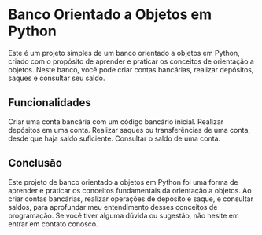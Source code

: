 # Banco Orientado a Objetos em Python
Este é um projeto simples de um banco orientado a objetos em Python, criado com o propósito de aprender e praticar os conceitos de orientação a objetos. Neste banco, você pode criar contas bancárias, realizar depósitos, 
saques e consultar seu saldo.

## Funcionalidades
Criar uma conta bancária com um código bancário inicial.
Realizar depósitos em uma conta.
Realizar saques ou transferências de uma conta, desde que haja saldo suficiente.
Consultar o saldo de uma conta.

##  Conclusão 
Este projeto de banco orientado a objetos em Python foi uma forma de aprender e praticar os conceitos fundamentais da orientação a objetos. Ao criar contas bancárias, realizar operações de depósito e saque, 
e consultar saldos, para aprofundar meu entendimento desses conceitos de programação.
Se você tiver alguma dúvida ou sugestão, não hesite em entrar em contato conosco.
